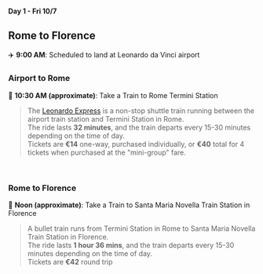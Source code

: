 #### Day 1 - Fri 10/7
## Rome to Florence

✈️ **9:00 AM**: Scheduled to land at Leonardo da Vinci airport

### Airport to Rome 

🚋 **10:30 AM (approximate)**: Take a Train to Rome Termini Station

> The [Leonardo Express](https://www.trenitalia.com/en/services/fiumicino_airport.html) is a non-stop shuttle 
> train running between the airport train station and Termini Station in Rome. <br>
> The ride lasts **32 minutes**, and the train departs every 15-30 minutes depending on the time of day. <br>
> Tickets are **€14** one-way, purchased individually, or **€40** total for 4 tickets when purchased at the "mini-group" 
> fare. 

<br>

### Rome to Florence

🚋 **Noon (approximate)**: Take a Train to Santa Maria Novella Train Station in Florence

> A bullet train runs from Termini Station in Rome to Santa Maria Novella Train Station in Florence. <br>
> The ride lasts **1 hour 36 mins**, and the train departs every 15-30 minutes depending on the time of day. <br>
> Tickets are **€42** round trip

